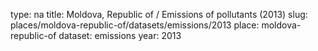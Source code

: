 type: na
title: Moldova, Republic of / Emissions of pollutants (2013)
slug: places/moldova-republic-of/datasets/emissions/2013
place: moldova-republic-of
dataset: emissions
year: 2013
